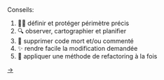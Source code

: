 <div style="height:100px">&nbsp;</div>

Conseils:

1. 💂‍♂️ définir et protéger périmètre précis
2. 🔍 observer, cartographier et planifier
3. 🧹 supprimer code mort et/ou commenté
4. ✨ rendre facile la modification demandée
5. 🧶 appliquer une méthode de refactoring à la fois

[→](13-references.md)
